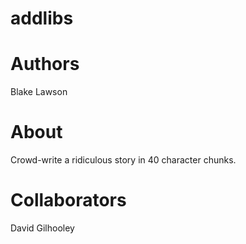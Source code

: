 addlibs
=======

Authors
==========================
Blake Lawson

About
===
Crowd-write a ridiculous story in 40 character chunks.

Collaborators
=======
David Gilhooley

